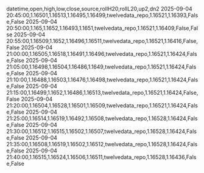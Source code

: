 datetime,open,high,low,close,source,rollH20,rollL20,up2,dn2
2025-09-04 20:45:00,1.16501,1.16513,1.16495,1.16499,twelvedata_repo,1.16521,1.16393,False,False
2025-09-04 20:50:00,1.165,1.1652,1.16493,1.1651,twelvedata_repo,1.16521,1.16409,False,False
2025-09-04 20:55:00,1.16509,1.1652,1.16496,1.16511,twelvedata_repo,1.16521,1.16416,False,False
2025-09-04 21:00:00,1.16505,1.16518,1.16491,1.16496,twelvedata_repo,1.16521,1.16424,False,False
2025-09-04 21:05:00,1.16498,1.16504,1.16486,1.1649,twelvedata_repo,1.16521,1.16424,False,False
2025-09-04 21:10:00,1.16488,1.16503,1.16476,1.16498,twelvedata_repo,1.16521,1.16424,False,False
2025-09-04 21:15:00,1.16499,1.1652,1.16486,1.16513,twelvedata_repo,1.16521,1.16424,False,False
2025-09-04 21:20:00,1.16504,1.16528,1.16501,1.16509,twelvedata_repo,1.16521,1.16424,False,False
2025-09-04 21:25:00,1.16514,1.16519,1.16492,1.16508,twelvedata_repo,1.16528,1.16424,False,False
2025-09-04 21:30:00,1.16512,1.16515,1.16502,1.16507,twelvedata_repo,1.16528,1.16424,False,False
2025-09-04 21:35:00,1.16508,1.16519,1.16502,1.16512,twelvedata_repo,1.16528,1.16424,False,False
2025-09-04 21:40:00,1.16515,1.16524,1.16506,1.16511,twelvedata_repo,1.16528,1.16436,False,False
